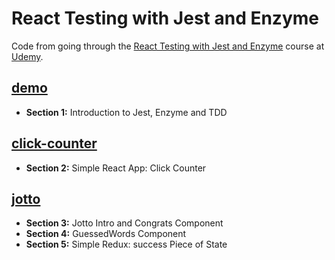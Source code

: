 # React Testing with Jest and Enzyme

Code from going through the [React Testing with Jest and Enzyme](react-testing-with-jest-and-enzyme) course at [Udemy](https://www.udemy.com).

## [demo](demo)

- **Section 1:** Introduction to Jest, Enzyme and TDD

## [click-counter](click-counter)

- **Section 2:** Simple React App: Click Counter

## [jotto](jotto)

- **Section 3:** Jotto Intro and Congrats Component
- **Section 4:** GuessedWords Component
- **Section 5:** Simple Redux: success Piece of State
